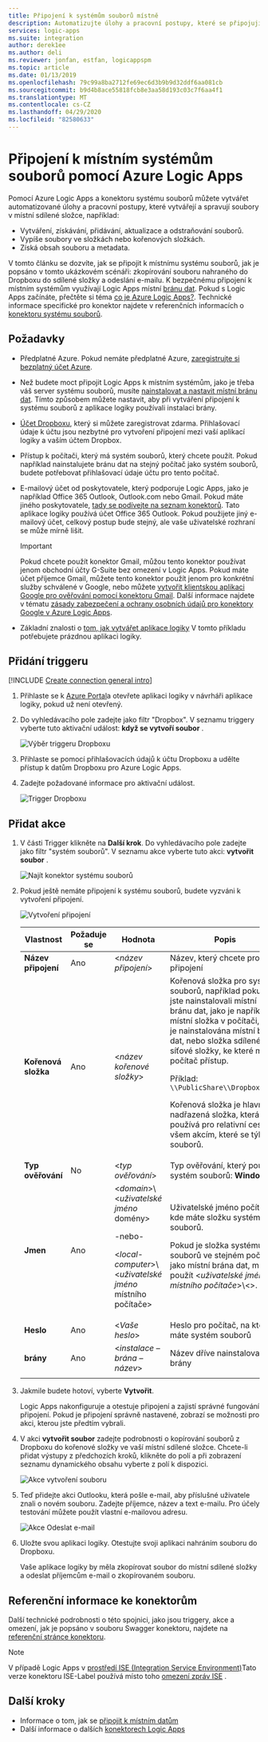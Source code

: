 ```yaml
---
title: Připojení k systémům souborů místně
description: Automatizujte úlohy a pracovní postupy, které se připojují k místním systémům souborů pomocí konektoru systému souborů prostřednictvím místní brány dat v Azure Logic Apps
services: logic-apps
ms.suite: integration
author: derek1ee
ms.author: deli
ms.reviewer: jonfan, estfan, logicappspm
ms.topic: article
ms.date: 01/13/2019
ms.openlocfilehash: 79c99a8ba2712fe69ec6d3b9b9d32ddf6aa081cb
ms.sourcegitcommit: b9d4b8ace55818fcb8e3aa58d193c03c7f6aa4f1
ms.translationtype: MT
ms.contentlocale: cs-CZ
ms.lasthandoff: 04/29/2020
ms.locfileid: "82580633"
---
```

# <a name="connect-to-on-premises-file-systems-with-azure-logic-apps"></a>Připojení k místním systémům souborů pomocí Azure Logic Apps

Pomocí Azure Logic Apps a konektoru systému souborů můžete vytvářet automatizované úlohy a pracovní postupy, které vytvářejí a spravují soubory v místní sdílené složce, například:

- Vytváření, získávání, přidávání, aktualizace a odstraňování souborů.
- Vypíše soubory ve složkách nebo kořenových složkách.
- Získá obsah souboru a metadata.

V tomto článku se dozvíte, jak se připojit k místnímu systému souborů, jak je popsáno v tomto ukázkovém scénáři: zkopírování souboru nahraného do Dropboxu do sdílené složky a odeslání e-mailu. K bezpečnému připojení k místním systémům využívají Logic Apps místní [bránu dat](../logic-apps/logic-apps-gateway-connection.md). Pokud s Logic Apps začínáte, přečtěte si téma [co je Azure Logic Apps?](../logic-apps/logic-apps-overview.md). Technické informace specifické pro konektor najdete v referenčních informacích o [konektoru systému souborů](/connectors/filesystem/).

## <a name="prerequisites"></a>Požadavky

* Předplatné Azure. Pokud nemáte předplatné Azure, [zaregistrujte si bezplatný účet Azure](https://azure.microsoft.com/free/).

* Než budete moct připojit Logic Apps k místním systémům, jako je třeba váš server systému souborů, musíte [nainstalovat a nastavit místní bránu dat](../logic-apps/logic-apps-gateway-install.md). Tímto způsobem můžete nastavit, aby při vytváření připojení k systému souborů z aplikace logiky používali instalaci brány.

* [Účet Dropboxu](https://www.dropbox.com/), který si můžete zaregistrovat zdarma. Přihlašovací údaje k účtu jsou nezbytné pro vytvoření připojení mezi vaší aplikací logiky a vaším účtem Dropbox.

* Přístup k počítači, který má systém souborů, který chcete použít. Pokud například nainstalujete bránu dat na stejný počítač jako systém souborů, budete potřebovat přihlašovací údaje účtu pro tento počítač.

* E-mailový účet od poskytovatele, který podporuje Logic Apps, jako je například Office 365 Outlook, Outlook.com nebo Gmail. Pokud máte jiného poskytovatele, [tady se podívejte na seznam konektorů](https://docs.microsoft.com/connectors/). Tato aplikace logiky používá účet Office 365 Outlook. Pokud použijete jiný e-mailový účet, celkový postup bude stejný, ale vaše uživatelské rozhraní se může mírně lišit.

  > [!IMPORTANT]
  > Pokud chcete použít konektor Gmail, můžou tento konektor používat jenom obchodní účty G-Suite bez omezení v Logic Apps. Pokud máte účet příjemce Gmail, můžete tento konektor použít jenom pro konkrétní služby schválené v Google, nebo můžete [vytvořit klientskou aplikaci Google pro ověřování pomocí konektoru Gmail](https://docs.microsoft.com/connectors/gmail/#authentication-and-bring-your-own-application). Další informace najdete v tématu [zásady zabezpečení a ochrany osobních údajů pro konektory Google v Azure Logic Apps](../connectors/connectors-google-data-security-privacy-policy.md).

* Základní znalosti o [tom, jak vytvářet aplikace logiky](../logic-apps/quickstart-create-first-logic-app-workflow.md) V tomto příkladu potřebujete prázdnou aplikaci logiky.

## <a name="add-trigger"></a>Přidání triggeru

[!INCLUDE [Create connection general intro](../../includes/connectors-create-connection-general-intro.md)]

1. Přihlaste se k [Azure Portal](https://portal.azure.com)a otevřete aplikaci logiky v návrháři aplikace logiky, pokud už není otevřený.

1. Do vyhledávacího pole zadejte jako filtr "Dropbox". V seznamu triggery vyberte tuto aktivační událost: **když se vytvoří soubor** .

   ![Výběr triggeru Dropboxu](media/logic-apps-using-file-connector/select-dropbox-trigger.png)

1. Přihlaste se pomocí přihlašovacích údajů k účtu Dropboxu a udělte přístup k datům Dropboxu pro Azure Logic Apps.

1. Zadejte požadované informace pro aktivační událost.

   ![Trigger Dropboxu](media/logic-apps-using-file-connector/dropbox-trigger.png)

## <a name="add-actions"></a>Přidat akce

1. V části Trigger klikněte na **Další krok**. Do vyhledávacího pole zadejte jako filtr "systém souborů". V seznamu akce vyberte tuto akci: **vytvořit soubor** .

   ![Najít konektor systému souborů](media/logic-apps-using-file-connector/find-file-system-action.png)

1. Pokud ještě nemáte připojení k systému souborů, budete vyzváni k vytvoření připojení.

   ![Vytvoření připojení](media/logic-apps-using-file-connector/file-system-connection.png)

   | Vlastnost | Požaduje se | Hodnota | Popis |
   | -------- | -------- | ----- | ----------- |
   | **Název připojení** | Ano | <*název připojení*> | Název, který chcete pro připojení |
   | **Kořenová složka** | Ano | <*název kořenové složky*> | Kořenová složka pro systém souborů, například pokud jste nainstalovali místní bránu dat, jako je například místní složka v počítači, kde je nainstalována místní brána dat, nebo složka sdílené síťové složky, ke které má počítač přístup. <p>Příklad: `\\PublicShare\\DropboxFiles` <p>Kořenová složka je hlavní nadřazená složka, která se používá pro relativní cesty ke všem akcím, které se týkají souborů. |
   | **Typ ověřování** | No | <*typ ověřování*> | Typ ověřování, který používá systém souborů: **Windows** |
   | **Jmen** | Ano | <*domain*>\\<*uživatelské jméno* domény> <p>-nebo- <p><*local-computer*>\\<*uživatelské jméno* místního počítače> | Uživatelské jméno počítače, kde máte složku systému souborů. <p>Pokud je složka systému souborů ve stejném počítači jako místní brána dat, můžete použít <*uživatelské jméno* *místního počítače*>\\<>. |
   | **Heslo** | Ano | <*Vaše heslo*> | Heslo pro počítač, na kterém máte systém souborů |
   | **brány** | Ano | <*instalace – brána – název*> | Název dříve nainstalované brány |
   |||||

1. Jakmile budete hotoví, vyberte **Vytvořit**.

   Logic Apps nakonfiguruje a otestuje připojení a zajistí správné fungování připojení. Pokud je připojení správně nastavené, zobrazí se možnosti pro akci, kterou jste předtím vybrali.

1. V akci **vytvořit soubor** zadejte podrobnosti o kopírování souborů z Dropboxu do kořenové složky ve vaší místní sdílené složce. Chcete-li přidat výstupy z předchozích kroků, klikněte do polí a při zobrazení seznamu dynamického obsahu vyberte z polí k dispozici.

   ![Akce vytvoření souboru](media/logic-apps-using-file-connector/create-file-filled.png)

1. Teď přidejte akci Outlooku, která pošle e-mail, aby příslušné uživatele znali o novém souboru. Zadejte příjemce, název a text e-mailu. Pro účely testování můžete použít vlastní e-mailovou adresu.

   ![Akce Odeslat e-mail](media/logic-apps-using-file-connector/send-email.png)

1. Uložte svou aplikaci logiky. Otestujte svoji aplikaci nahráním souboru do Dropboxu.

   Vaše aplikace logiky by měla zkopírovat soubor do místní sdílené složky a odeslat příjemcům e-mail o zkopírovaném souboru.

## <a name="connector-reference"></a>Referenční informace ke konektorům

Další technické podrobnosti o této spojnici, jako jsou triggery, akce a omezení, jak je popsáno v souboru Swagger konektoru, najdete na [referenční stránce konektoru](https://docs.microsoft.com/connectors/fileconnector/).

> [!NOTE]
> V případě Logic Apps v [prostředí ISE (Integration Service Environment)](../logic-apps/connect-virtual-network-vnet-isolated-environment-overview.md)Tato verze konektoru ISE-Label používá místo toho [omezení zpráv ISE](../logic-apps/logic-apps-limits-and-config.md#message-size-limits) .

## <a name="next-steps"></a>Další kroky

* Informace o tom, jak se [připojit k místním datům](../logic-apps/logic-apps-gateway-connection.md) 
* Další informace o dalších [konektorech Logic Apps](../connectors/apis-list.md)
